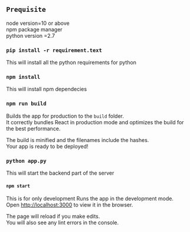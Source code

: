 

## `Prequisite`

node version=10 or above <br />
npm package manager <br />
python version =2.7


### `pip install -r requirement.text `
This will install all the python requirements for python

### `npm install `
This will install npm dependecies


### `npm run build`

Builds the app for production to the `build` folder.<br />
It correctly bundles React in production mode and optimizes the build for the best performance.

The build is minified and the filenames include the hashes.<br />
Your app is ready to be deployed!



### `python app.py`
This will start the backend part of the server 


#### `npm start`
This is for only development
Runs the app in the development mode.<br />
Open [http://localhost:3000](http://localhost:3000) to view it in the browser.

The page will reload if you make edits.<br />
You will also see any lint errors in the console.

